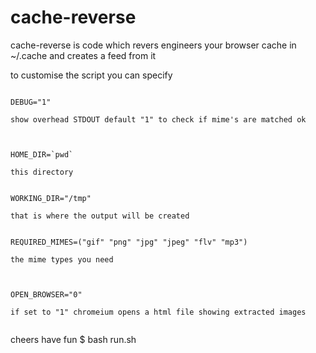 cache-reverse
=============

cache-reverse is code which revers engineers your browser cache in ~/.cache and creates a feed from it

to customise the script you can specify


```

DEBUG="1"

show overhead STDOUT default "1" to check if mime's are matched ok


```

```

HOME_DIR=`pwd`

this directory

```

```

WORKING_DIR="/tmp"

that is where the output will be created

```


```

REQUIRED_MIMES=("gif" "png" "jpg" "jpeg" "flv" "mp3")

the mime types you need


```


```

OPEN_BROWSER="0"

if set to "1" chromeium opens a html file showing extracted images


```


cheers have fun
$ bash run.sh
